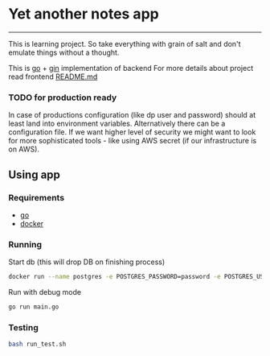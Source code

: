 # Yet another notes app
___
This is learning project. So take everything with grain of salt and don't emulate things without a thought.

This is [go](https://go.dev/) + [gin](https://gin-gonic.com/) implementation of backend
For more details about project read frontend [README.md](README.md)


### TODO for production ready
In case of productions configuration (like dp user and password) should at least land into environment variables. Alternatively there can be a configuration file.
If we want higher level of security we might want to look for more sophisticated tools - like using AWS secret (if our infrastructure is on AWS).

## Using app
### Requirements
- [go](https://go.dev/)
- [docker](https://www.docker.com/)
### Running
Start db (this will drop DB on finishing process)
```bash
docker run --name postgres -e POSTGRES_PASSWORD=password -e POSTGRES_USER=user -e POSTGRES_DB=yana -p 5432:5432 --rm postgres
```

Run with debug mode
```bash
go run main.go
```

### Testing
```bash
bash run_test.sh
```